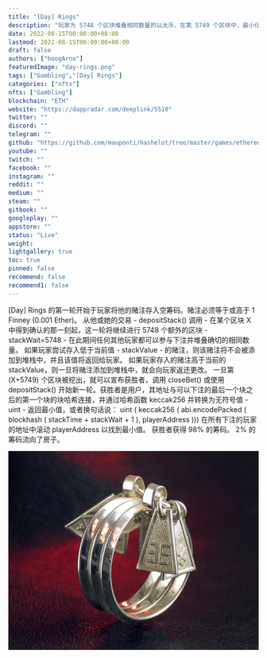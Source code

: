 ```yaml
---
title: "[Day] Rings"
description: "玩家为 5748 个区块堆叠相同数量的以太币，在第 5749 个区块中，最小化某个值的地址获得头奖。"
date: 2022-08-15T00:00:00+08:00
lastmod: 2022-08-15T00:00:00+08:00
draft: false
authors: ["boogArno"]
featuredImage: "day-rings.png"
tags: ["Gambling","[Day] Rings"]
categories: ["nfts"]
nfts: ["Gambling"]
blockchain: "ETH"
website: "https://dappradar.com/deeplink/5510"
twitter: ""
discord: ""
telegram: ""
github: "https://github.com/mauponti/hashelot/tree/master/games/ethereum/dayrings"
youtube: ""
twitch: ""
facebook: ""
instagram: ""
reddit: ""
medium: ""
steam: ""
gitbook: ""
googleplay: ""
appstore: ""
status: "Live"
weight: 
lightgallery: true
toc: true
pinned: false
recommend: false
recommend1: false
---
```

[Day] Rings 的第一轮开始于玩家将他的赌注存入空筹码。赌注必须等于或高于 1 Finney (0.001 Ether)。
从他或她的交易 - depositStack() 调用 - 在某个区块 X 中得到确认的那一刻起，这一轮将继续进行 5748 个额外的区块 - stackWait=5748 - 在此期间任何其他玩家都可以参与下注并堆叠确切的相同数量。
如果玩家尝试存入低于当前值 - stackValue - 的赌注，则该赌注将不会被添加到堆栈中，并且该值将返回给玩家。
如果玩家存入的赌注高于当前的 stackValue，则一旦将赌注添加到堆栈中，就会向玩家返还更改。
一旦第 (X+5749) 个区块被挖出，就可以宣布获胜者，调用 closeBet() 或使用 depositStack() 开始新一轮。获胜者是用户，其地址与可以下注的最后一个块之后的第一个块的块哈希连接，并通过哈希函数 keccak256 并转换为无符号值 - uint - 返回最小值，或者换句话说：
uint ( keccak256 ( abi.encodePacked ( blockhash ( stackTime + stackWait + 1 ), playerAddress )))
在所有下注的玩家的地址中滚动 playerAddress 以找到最小值。
获胜者获得 98% 的筹码。
2% 的筹码流向了房子。

![il_680x540.2446996026_2tmi](il_680x540.2446996026_2tmi.webp)
